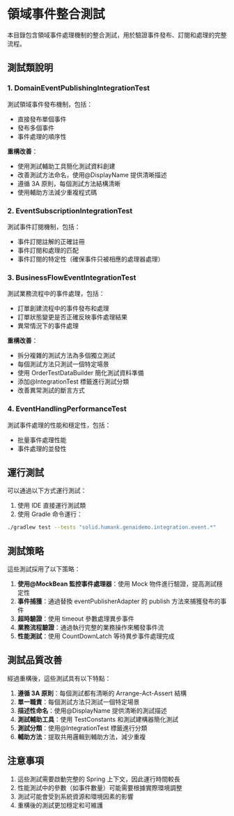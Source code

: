# 領域事件整合測試

本目錄包含領域事件處理機制的整合測試，用於驗證事件發布、訂閱和處理的完整流程。

## 測試類說明

### 1. DomainEventPublishingIntegrationTest

測試領域事件發布機制，包括：

- 直接發布單個事件
- 發布多個事件
- 事件處理的順序性

**重構改善**：

- 使用測試輔助工具簡化測試資料創建
- 改善測試方法命名，使用@DisplayName 提供清晰描述
- 遵循 3A 原則，每個測試方法結構清晰
- 使用輔助方法減少重複程式碼

### 2. EventSubscriptionIntegrationTest

測試事件訂閱機制，包括：

- 事件訂閱註解的正確註冊
- 事件訂閱和處理的匹配
- 事件訂閱的特定性（確保事件只被相應的處理器處理）

### 3. BusinessFlowEventIntegrationTest

測試業務流程中的事件處理，包括：

- 訂單創建流程中的事件發布和處理
- 訂單狀態變更是否正確反映事件處理結果
- 異常情況下的事件處理

**重構改善**：

- 拆分複雜的測試方法為多個獨立測試
- 每個測試方法只測試一個特定場景
- 使用 OrderTestDataBuilder 簡化測試資料準備
- 添加@IntegrationTest 標籤進行測試分類
- 改善異常測試的斷言方式

### 4. EventHandlingPerformanceTest

測試事件處理的性能和穩定性，包括：

- 批量事件處理性能
- 事件處理的並發性

## 運行測試

可以通過以下方式運行測試：

1. 使用 IDE 直接運行測試類
2. 使用 Gradle 命令運行：

```bash
./gradlew test --tests "solid.humank.genaidemo.integration.event.*"

```

## 測試策略

這些測試採用了以下策略：

1. **使用@MockBean 監控事件處理器**：使用 Mock 物件進行驗證，提高測試穩定性
2. **事件捕獲**：通過替換 eventPublisherAdapter 的 publish 方法來捕獲發布的事件
3. **超時驗證**：使用 timeout 參數處理異步事件
4. **業務流程驗證**：通過執行完整的業務操作來觸發事件流
5. **性能測試**：使用 CountDownLatch 等待異步事件處理完成

## 測試品質改善

經過重構後，這些測試具有以下特點：

1. **遵循 3A 原則**：每個測試都有清晰的 Arrange-Act-Assert 結構
2. **單一職責**：每個測試方法只測試一個特定場景
3. **描述性命名**：使用@DisplayName 提供清晰的測試描述
4. **測試輔助工具**：使用 TestConstants 和測試建構器簡化測試
5. **測試分類**：使用@IntegrationTest 標籤進行分類
6. **輔助方法**：提取共用邏輯到輔助方法，減少重複

## 注意事項

1. 這些測試需要啟動完整的 Spring 上下文，因此運行時間較長
2. 性能測試中的參數（如事件數量）可能需要根據實際環境調整
3. 測試可能會受到系統資源和環境因素的影響
4. 重構後的測試更加穩定和可維護
